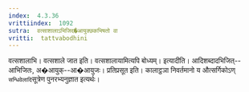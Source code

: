 ```yaml
---
index:  4.3.36
vrittiindex:  1092
sutra:  वत्साशालाऽभिजिद�आयुक्छकभिषतो वा
vritti:  tattvabodhini 
---
```


वत्सशालाभि। वत्सशाले जात इति। वत्सशालायामित्यपि बोध्यम्। इत्यादीति। आदिशब्दादभिजित्--आभिजितः, अ�आयुक्--आ�आयुजः। प्रतिप्रसूत इति। कालाट्ठञा निवर्तमानो य औत्सर्गिकोऽण् `सन्धिवेलादि`सूत्रेण पुनरभ्यनुज्ञात इत्यर्थः।

